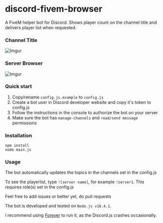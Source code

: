 # discord-fivem-browser

A FiveM helper bot for Discord. Shows player count on the channel title and delivers player list when requested.

### Channel Title
![Imgur](https://i.imgur.com/CivuAY9.png?1)

### Server Browser
![Imgur](https://i.imgur.com/InoMIPv.png)

### Quick start

1. Copy/rename `config.js.example` to `config.js`
2. Create a bot user in Discord developer website and copy it's token to config.js
3. Follow the instructions in the console to authorize the bot on your server
4. Make sure the bot has `manage-channels` and `read/send message` permissions

### Installation
```
npm install
node main.js
```
### Usage
The bot automatically updates the topics in the channels set in the config.js

To see the playerlist, type `![server name]`, for example `!server1`. This requires role(s) set in the config.js

Feel free to add issues or better yet, do pull requests

The bot is developed and tested on `Node.js v10.4.1`. 

I recommend using [Forever](https://github.com/foreverjs/forever) to run it, as the Discord.js crashes occasionally.
